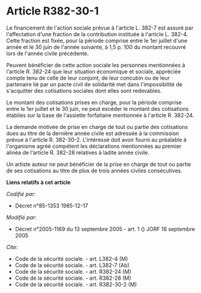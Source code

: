 # Article R382-30-1

Le financement de l'action sociale prévue à l'article L. 382-7 est assuré par l'affectation d'une fraction de la contribution
instituée à l'article L. 382-4. Cette fraction est fixée, pour la période comprise entre le 1er juillet d'une année et le 30
juin de l'année suivante, à 1,5 p. 100 du montant recouvré lors de l'année civile précédente.

Peuvent bénéficier de cette action sociale les personnes mentionnées à l'article R. 382-24 que leur situation économique et
sociale, appréciée compte tenu de celle de leur conjoint, de leur concubin ou de leur partenaire lié par un pacte civil de
solidarité met dans l'impossibilité de s'acquitter des cotisations sociales dont elles sont redevables.

Le montant des cotisations prises en charge, pour la période comprise entre le 1er juillet et le 30 juin, ne peut excéder le
montant des cotisations établies sur la base de l'assiette forfaitaire mentionnée à l'article R. 382-24.

La demande motivée de prise en charge de tout ou partie des cotisations dues au titre de la dernière année civile est
adressée à la commission prévue à l'article R. 382-30-2. L'intéressé doit avoir fourni au préalable à l'organisme agréé
compétent les déclarations mentionnées au premier alinéa de l'article R. 382-28 relatives à ladite année civile.

Un artiste auteur ne peut bénéficier de la prise en charge de tout ou partie de ses cotisations au titre de plus de trois
années civiles consécutives.

**Liens relatifs à cet article**

_Codifié par_:

  - Décret n°85-1353 1985-12-17

_Modifié par_:

  - Décret n°2005-1169 du 13 septembre 2005 - art. 1 () JORF 16 septembre 2005

_Cite_:

  - Code de la sécurité sociale. - art. L382-4 (M)
  - Code de la sécurité sociale. - art. L382-7 (Ab)
  - Code de la sécurité sociale. - art. R382-24 (M)
  - Code de la sécurité sociale. - art. R382-28 (M)
  - Code de la sécurité sociale. - art. R382-30-2 (M)
